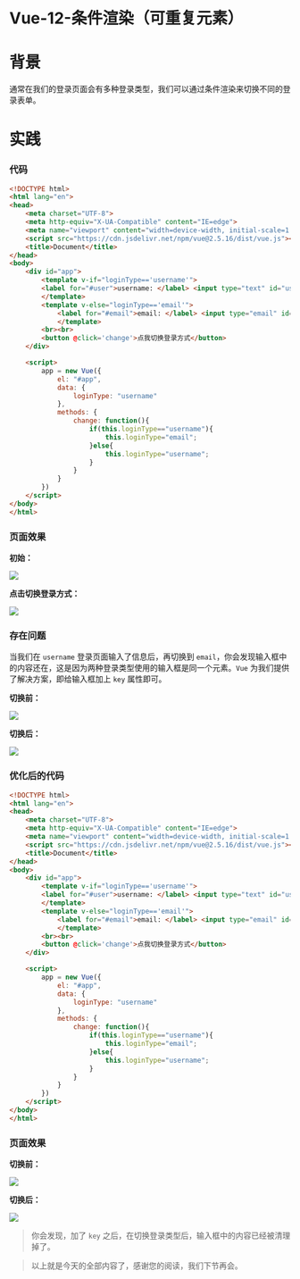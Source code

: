 # Vue-12-条件渲染（可重复元素）


# 背景

通常在我们的登录页面会有多种登录类型，我们可以通过条件渲染来切换不同的登录表单。

# 实践

### 代码

```html
<!DOCTYPE html>
<html lang="en">
<head>
    <meta charset="UTF-8">
    <meta http-equiv="X-UA-Compatible" content="IE=edge">
    <meta name="viewport" content="width=device-width, initial-scale=1.0">
    <script src="https://cdn.jsdelivr.net/npm/vue@2.5.16/dist/vue.js"></script>
    <title>Document</title>
</head>
<body>
    <div id="app">
        <template v-if="loginType=='username'">
        <label for="#user">username: </label> <input type="text" id="user">
        </template>
        <template v-else="loginType=='email'">
            <label for="#email">email: </label> <input type="email" id="email">
            </template>
        <br><br>
        <button @click='change'>点我切换登录方式</button>
    </div>

    <script>
        app = new Vue({
            el: "#app",
            data: {
                loginType: "username"
            },
            methods: {
                change: function(){
                    if(this.loginType=="username"){
                        this.loginType="email";
                    }else{
                        this.loginType="username";
                    }
                }
            }
        })
    </script>
</body>
</html>
```

### 页面效果

**初始：**

![](https://gitee.com/phygerr/picture/raw/master/2021-5-13/1620893218321-image.png)

**点击切换登录方式：**

![](https://gitee.com/phygerr/picture/raw/master/2021-5-13/1620893235227-image.png)

### 存在问题

当我们在 `username` 登录页面输入了信息后，再切换到 `email`，你会发现输入框中的内容还在，这是因为两种登录类型使用的输入框是同一个元素。`Vue` 为我们提供了解决方案，即给输入框加上 `key` 属性即可。

**切换前：**

![](https://gitee.com/phygerr/picture/raw/master/2021-5-13/1620893594875-image.png)

**切换后：**

![](https://gitee.com/phygerr/picture/raw/master/2021-5-13/1620893614134-image.png)

### 优化后的代码

```html
<!DOCTYPE html>
<html lang="en">
<head>
    <meta charset="UTF-8">
    <meta http-equiv="X-UA-Compatible" content="IE=edge">
    <meta name="viewport" content="width=device-width, initial-scale=1.0">
    <script src="https://cdn.jsdelivr.net/npm/vue@2.5.16/dist/vue.js"></script>
    <title>Document</title>
</head>
<body>
    <div id="app">
        <template v-if="loginType=='username'">
        <label for="#user">username: </label> <input type="text" id="user" key="username-input">
        </template>
        <template v-else="loginType=='email'">
            <label for="#email">email: </label> <input type="email" id="email" key="email-input">
            </template>
        <br><br>
        <button @click='change'>点我切换登录方式</button>
    </div>

    <script>
        app = new Vue({
            el: "#app",
            data: {
                loginType: "username"
            },
            methods: {
                change: function(){
                    if(this.loginType=="username"){
                        this.loginType="email";
                    }else{
                        this.loginType="username";
                    }
                }
            }
        })
    </script>
</body>
</html>
```

### 页面效果

**切换前：**

![](https://gitee.com/phygerr/picture/raw/master/2021-5-13/1620893721993-image.png)

**切换后：**

![](https://gitee.com/phygerr/picture/raw/master/2021-5-13/1620893744755-image.png)

> 你会发现，加了 `key` 之后，在切换登录类型后，输入框中的内容已经被清理掉了。

> 以上就是今天的全部内容了，感谢您的阅读，我们下节再会。

